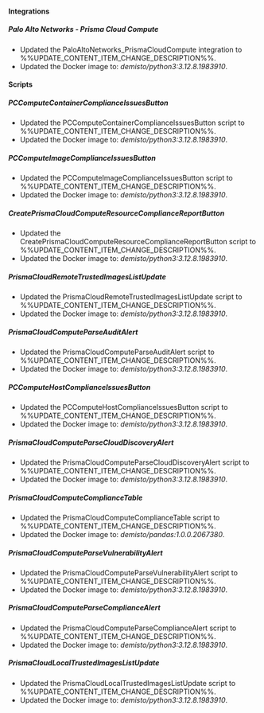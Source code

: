 
#### Integrations

##### Palo Alto Networks - Prisma Cloud Compute

- Updated the PaloAltoNetworks_PrismaCloudCompute integration to %%UPDATE_CONTENT_ITEM_CHANGE_DESCRIPTION%%.
- Updated the Docker image to: *demisto/python3:3.12.8.1983910*.


#### Scripts

##### PCComputeContainerComplianceIssuesButton

- Updated the PCComputeContainerComplianceIssuesButton script to %%UPDATE_CONTENT_ITEM_CHANGE_DESCRIPTION%%.
- Updated the Docker image to: *demisto/python3:3.12.8.1983910*.

##### PCComputeImageComplianceIssuesButton

- Updated the PCComputeImageComplianceIssuesButton script to %%UPDATE_CONTENT_ITEM_CHANGE_DESCRIPTION%%.
- Updated the Docker image to: *demisto/python3:3.12.8.1983910*.

##### CreatePrismaCloudComputeResourceComplianceReportButton

- Updated the CreatePrismaCloudComputeResourceComplianceReportButton script to %%UPDATE_CONTENT_ITEM_CHANGE_DESCRIPTION%%.
- Updated the Docker image to: *demisto/python3:3.12.8.1983910*.

##### PrismaCloudRemoteTrustedImagesListUpdate

- Updated the PrismaCloudRemoteTrustedImagesListUpdate script to %%UPDATE_CONTENT_ITEM_CHANGE_DESCRIPTION%%.
- Updated the Docker image to: *demisto/python3:3.12.8.1983910*.

##### PrismaCloudComputeParseAuditAlert

- Updated the PrismaCloudComputeParseAuditAlert script to %%UPDATE_CONTENT_ITEM_CHANGE_DESCRIPTION%%.
- Updated the Docker image to: *demisto/python3:3.12.8.1983910*.

##### PCComputeHostComplianceIssuesButton

- Updated the PCComputeHostComplianceIssuesButton script to %%UPDATE_CONTENT_ITEM_CHANGE_DESCRIPTION%%.
- Updated the Docker image to: *demisto/python3:3.12.8.1983910*.

##### PrismaCloudComputeParseCloudDiscoveryAlert

- Updated the PrismaCloudComputeParseCloudDiscoveryAlert script to %%UPDATE_CONTENT_ITEM_CHANGE_DESCRIPTION%%.
- Updated the Docker image to: *demisto/python3:3.12.8.1983910*.

##### PrismaCloudComputeComplianceTable

- Updated the PrismaCloudComputeComplianceTable script to %%UPDATE_CONTENT_ITEM_CHANGE_DESCRIPTION%%.
- Updated the Docker image to: *demisto/pandas:1.0.0.2067380*.

##### PrismaCloudComputeParseVulnerabilityAlert

- Updated the PrismaCloudComputeParseVulnerabilityAlert script to %%UPDATE_CONTENT_ITEM_CHANGE_DESCRIPTION%%.
- Updated the Docker image to: *demisto/python3:3.12.8.1983910*.

##### PrismaCloudComputeParseComplianceAlert

- Updated the PrismaCloudComputeParseComplianceAlert script to %%UPDATE_CONTENT_ITEM_CHANGE_DESCRIPTION%%.
- Updated the Docker image to: *demisto/python3:3.12.8.1983910*.

##### PrismaCloudLocalTrustedImagesListUpdate

- Updated the PrismaCloudLocalTrustedImagesListUpdate script to %%UPDATE_CONTENT_ITEM_CHANGE_DESCRIPTION%%.
- Updated the Docker image to: *demisto/python3:3.12.8.1983910*.

